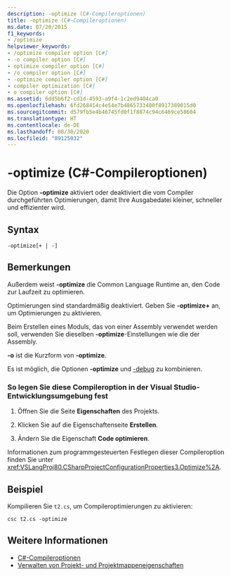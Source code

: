 ```yaml
---
description: -optimize (C#-Compileroptionen)
title: -optimize (C#-Compileroptionen)
ms.date: 07/20/2015
f1_keywords:
- /optimize
helpviewer_keywords:
- /optimize compiler option [C#]
- -o compiler option [C#]
- optimize compiler option [C#]
- /o compiler option [C#]
- -optimize compiler option [C#]
- compiler optimization [C#]
- o compiler option [C#]
ms.assetid: 6dd5b6f2-cd1d-4593-a9f4-1c2ed9404ca0
ms.openlocfilehash: 6fd268414c4e54e7b4865733480f8917389015d0
ms.sourcegitcommit: d579fb5e4b46745fd0f1f8874c94c6469ce58604
ms.translationtype: HT
ms.contentlocale: de-DE
ms.lasthandoff: 08/30/2020
ms.locfileid: "89125032"
---
```

# <a name="-optimize-c-compiler-options"></a>-optimize (C#-Compileroptionen)
Die Option **-optimize** aktiviert oder deaktiviert die vom Compiler durchgeführten Optimierungen, damit Ihre Ausgabedatei kleiner, schneller und effizienter wird.  
  
## <a name="syntax"></a>Syntax  
  
```console  
-optimize[+ | -]  
```  
  
## <a name="remarks"></a>Bemerkungen  
 Außerdem weist **-optimize** die Common Language Runtime an, den Code zur Laufzeit zu optimieren.  
  
 Optimierungen sind standardmäßig deaktiviert. Geben Sie **-optimize+** an, um Optimierungen zu aktivieren.  
  
 Beim Erstellen eines Moduls, das von einer Assembly verwendet werden soll, verwenden Sie dieselben **-optimize**-Einstellungen wie die der Assembly.  
  
 **-o** ist die Kurzform von **-optimize**.  
  
 Es ist möglich, die Optionen **-optimize** und [-debug](./debug-compiler-option.md) zu kombinieren.  
  
### <a name="to-set-this-compiler-option-in-the-visual-studio-development-environment"></a>So legen Sie diese Compileroption in der Visual Studio-Entwicklungsumgebung fest  
  
1. Öffnen Sie die Seite **Eigenschaften** des Projekts.  
  
2. Klicken Sie auf die Eigenschaftenseite **Erstellen**.  
  
3. Ändern Sie die Eigenschaft **Code optimieren**.  
  
 Informationen zum programmgesteuerten Festlegen dieser Compileroption finden Sie unter <xref:VSLangProj80.CSharpProjectConfigurationProperties3.Optimize%2A>.  
  
## <a name="example"></a>Beispiel  
 Kompilieren Sie `t2.cs`, um Compileroptimierungen zu aktivieren:  
  
```console  
csc t2.cs -optimize  
```  
  
## <a name="see-also"></a>Weitere Informationen

- [C#-Compileroptionen](./index.md)
- [Verwalten von Projekt- und Projektmappeneigenschaften](/visualstudio/ide/managing-project-and-solution-properties)
